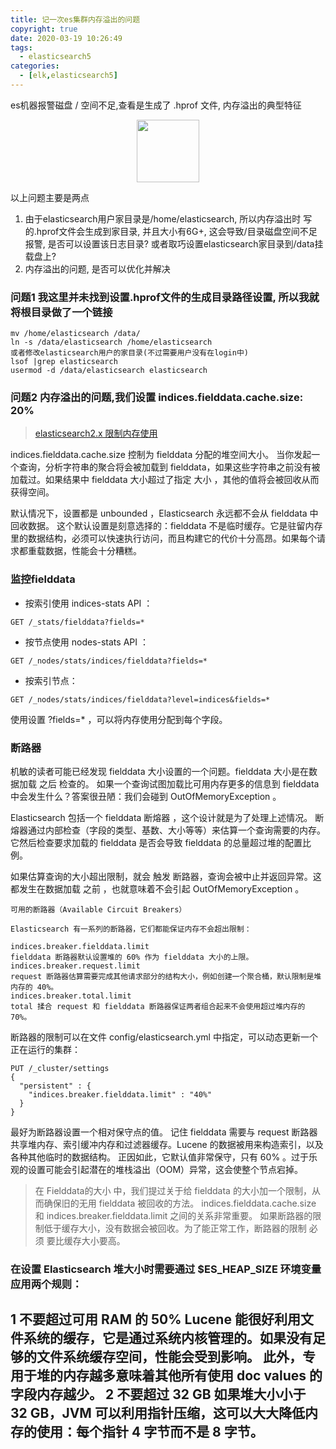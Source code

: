 ```yaml
---
title: 记一次es集群内存溢出的问题
copyright: true
date: 2020-03-19 10:26:49
tags:
  - elasticsearch5
categories:
  - [elk,elasticsearch5]
---
```

es机器报警磁盘 / 空间不足,查看是生成了 .hprof 文件, 内存溢出的典型特征
<!--more -->


<center>
<img src="http://zhangzw001.github.io/images/dockerniu.jpeg" width = "100" height = "100" style="border: 0"/>
</center>

以上问题主要是两点
1. 由于elasticsearch用户家目录是/home/elasticsearch, 所以内存溢出时 写的.hprof文件会生成到家目录, 并且大小有6G+, 这会导致/目录磁盘空间不足报警, 是否可以设置该日志目录? 或者取巧设置elasticsearch家目录到/data挂载盘上?
2. 内存溢出的问题, 是否可以优化并解决


### 问题1 我这里并未找到设置.hprof文件的生成目录路径设置, 所以我就将根目录做了一个链接
```
mv /home/elasticsearch /data/
ln -s /data/elasticsearch /home/elasticsearch
或者修改elasticsearch用户的家目录(不过需要用户没有在login中)
lsof |grep elasticsearch
usermod -d /data/elasticsearch elasticsearch
```




### 问题2 内存溢出的问题,我们设置  indices.fielddata.cache.size:  20% 
> [elasticsearch2.x 限制内存使用](https://www.elastic.co/guide/cn/elasticsearch/guide/current/_limiting_memory_usage.html#fielddata-size)

indices.fielddata.cache.size 控制为 fielddata 分配的堆空间大小。 当你发起一个查询，分析字符串的聚合将会被加载到 fielddata，如果这些字符串之前没有被加载过。如果结果中 fielddata 大小超过了指定 大小 ，其他的值将会被回收从而获得空间。

默认情况下，设置都是 unbounded ，Elasticsearch 永远都不会从 fielddata 中回收数据。
这个默认设置是刻意选择的：fielddata 不是临时缓存。它是驻留内存里的数据结构，必须可以快速执行访问，而且构建它的代价十分高昂。如果每个请求都重载数据，性能会十分糟糕。


### 监控fielddata

- 按索引使用 indices-stats API ：
```
GET /_stats/fielddata?fields=*
```
- 按节点使用 nodes-stats API ：
```
GET /_nodes/stats/indices/fielddata?fields=*
```
- 按索引节点：
```
GET /_nodes/stats/indices/fielddata?level=indices&fields=*
```

使用设置 ?fields=* ，可以将内存使用分配到每个字段。


### 断路器

机敏的读者可能已经发现 fielddata 大小设置的一个问题。fielddata 大小是在数据加载 之后 检查的。 如果一个查询试图加载比可用内存更多的信息到 fielddata 中会发生什么？答案很丑陋：我们会碰到 OutOfMemoryException 。

Elasticsearch 包括一个 fielddata 断熔器 ，这个设计就是为了处理上述情况。 断熔器通过内部检查（字段的类型、基数、大小等等）来估算一个查询需要的内存。它然后检查要求加载的 fielddata 是否会导致 fielddata 的总量超过堆的配置比例。

如果估算查询的大小超出限制，就会 触发 断路器，查询会被中止并返回异常。这都发生在数据加载 之前 ，也就意味着不会引起 OutOfMemoryException 。

```
可用的断路器（Available Circuit Breakers）

Elasticsearch 有一系列的断路器，它们都能保证内存不会超出限制：

indices.breaker.fielddata.limit
fielddata 断路器默认设置堆的 60% 作为 fielddata 大小的上限。
indices.breaker.request.limit
request 断路器估算需要完成其他请求部分的结构大小，例如创建一个聚合桶，默认限制是堆内存的 40%。
indices.breaker.total.limit
total 揉合 request 和 fielddata 断路器保证两者组合起来不会使用超过堆内存的 70%。
```

断路器的限制可以在文件 config/elasticsearch.yml 中指定，可以动态更新一个正在运行的集群：
```
PUT /_cluster/settings
{
  "persistent" : {
    "indices.breaker.fielddata.limit" : "40%" 
  }
}
```

最好为断路器设置一个相对保守点的值。 记住 fielddata 需要与 request 断路器共享堆内存、索引缓冲内存和过滤器缓存。Lucene 的数据被用来构造索引，以及各种其他临时的数据结构。 正因如此，它默认值非常保守，只有 60% 。过于乐观的设置可能会引起潜在的堆栈溢出（OOM）异常，这会使整个节点宕掉。


> 在 Fielddata的大小 中，我们提过关于给 fielddata 的大小加一个限制，从而确保旧的无用 fielddata 被回收的方法。 indices.fielddata.cache.size 和 indices.breaker.fielddata.limit 之间的关系非常重要。 如果断路器的限制低于缓存大小，没有数据会被回收。为了能正常工作，断路器的限制 必须 要比缓存大小要高。






### 在设置 Elasticsearch 堆大小时需要通过 $ES_HEAP_SIZE 环境变量应用两个规则：

1 不要超过可用 RAM 的 50%
Lucene 能很好利用文件系统的缓存，它是通过系统内核管理的。如果没有足够的文件系统缓存空间，性能会受到影响。 此外，专用于堆的内存越多意味着其他所有使用 doc values 的字段内存越少。
2 不要超过 32 GB
如果堆大小小于 32 GB，JVM 可以利用指针压缩，这可以大大降低内存的使用：每个指针 4 字节而不是 8 字节。
---
